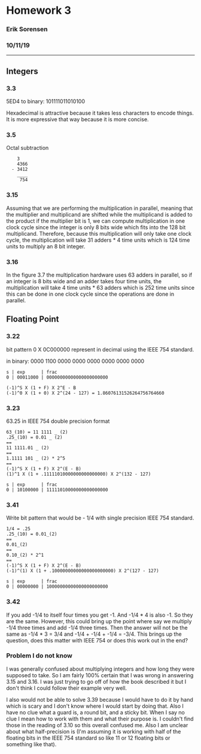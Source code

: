 # Homework 3
### Erik Sorensen
### 10/11/19
___

## Integers

### 3.3

5ED4 to binary: 101111011010100

Hexadecimal is attractive because it takes less characters to encode things. It is more expressive that way because it is more concise.

### 3.5

Octal subtraction
```
    3  
    4366
  - 3412
    ____
     754
```
### 3.15

Assuming that we are performing the multiplication in parallel, meaning that the multiplier and multiplicand are shifted while the multiplicand is added to the product if the multiplier bit is 1, we can compute multiplication in one clock cycle since the integer is only 8 bits wide which fits into the 128 bit multiplicand. Therefore, because this multiplication will only take one clock cycle, the multiplication will take 31 adders * 4 time units which is 124 time units to multiply an 8 bit integer.

### 3.16

In the figure 3.7 the multiplication hardware uses 63 adders in parallel, so if an integer is 8 bits wide and an adder takes four time units, the multiplication will take 4 time units * 63 adders which is 252 time units since this can be done in one clock cycle since the operations are done in parallel.

## Floating Point

### 3.22

bit pattern 0 X 0C000000 represent in decimal using the IEEE 754 standard.

in binary: 0000 1100 0000 0000 0000 0000 0000 0000

```
s | exp      | frac
0 | 00011000 | 00000000000000000000000

(-1)^S X (1 + F) X 2^E - B
(-1)^0 X (1 + 0) X 2^(24 - 127) = 1.86076131526264756764660
```  
### 3.23

63.25 in IEEE 754 double precision format

```
63_(10) = 11 1111 _ (2)
.25_(10) = 0.01 _ (2)
==
11 1111.01 _ (2)
==
1.1111 101 _ (2) * 2^5
==
(-1)^S X (1 + F) X 2^(E - B)
(1)^1 X (1 + .11111010000000000000000) X 2^(132 - 127)
```

```
s | exp      | frac
0 | 10100000 | 11111010000000000000000
```

### 3.41

Write bit pattern that would be - 1/4 with single precision IEEE 754 standard.

```
1/4 = .25
.25_(10) = 0.01_(2)
==
0.01_(2)
==
0.10_(2) * 2^1
==
(-1)^S X (1 + F) X 2^(E - B)
(-1)^(1) X (1 + .10000000000000000000000) X 2^(127 - 127)
```

```
s | exp      | frac
0 | 00000000 | 10000000000000000000000
```
### 3.42

If you add -1/4 to itself four times you get -1. And -1/4 * 4 is also -1. So they are the same. However, this could bring up the point where say we multiply -1/4 three times and add -1/4 three times. Then the answer will not be the same as -1/4 * 3 = 3/4 and -1/4 + -1/4 + -1/4 = -3/4. This brings up the question, does this matter with IEEE 754 or does this work out in the end?

### Problem I do not know

I was generally confused about multiplying integers and how long they were supposed to take. So I am fairly 100% certain that I was wrong in answering 3.15 and 3.16. I was just trying to go off of how the book described it but I don't think I could follow their example very well.

I also would not be able to solve 3.39 because I would have to do it by hand which is scary and I don't know where I would start by doing that. Also I have no clue what a guard is, a round bit, and a sticky bit. When I say no clue I mean how to work with them and what their purpose is. I couldn't find those in the reading of 3.10 so this overall confused me. Also I am unclear about what half-precision is (I'm assuming it is working with half of the floating bits in the IEEE 754 standard so like 11 or 12 floating bits or something like that). 

